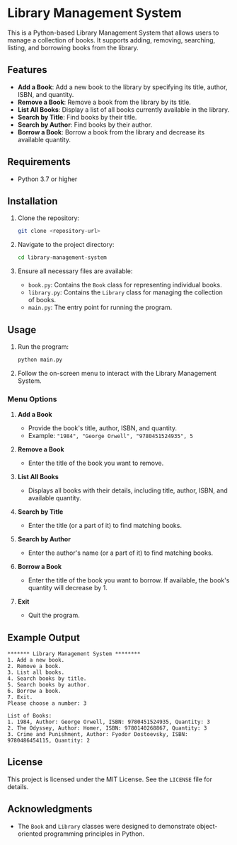 # Library Management System

This is a Python-based Library Management System that allows users to manage a collection of books. It supports adding, removing, searching, listing, and borrowing books from the library.

## Features

- **Add a Book**: Add a new book to the library by specifying its title, author, ISBN, and quantity.
- **Remove a Book**: Remove a book from the library by its title.
- **List All Books**: Display a list of all books currently available in the library.
- **Search by Title**: Find books by their title.
- **Search by Author**: Find books by their author.
- **Borrow a Book**: Borrow a book from the library and decrease its available quantity.

## Requirements

- Python 3.7 or higher

## Installation

1. Clone the repository:
   ```bash
   git clone <repository-url>
   ```

2. Navigate to the project directory:
   ```bash
   cd library-management-system
   ```

3. Ensure all necessary files are available:
   - `book.py`: Contains the `Book` class for representing individual books.
   - `library.py`: Contains the `Library` class for managing the collection of books.
   - `main.py`: The entry point for running the program.

## Usage

1. Run the program:
   ```bash
   python main.py
   ```

2. Follow the on-screen menu to interact with the Library Management System.

### Menu Options

1. **Add a Book**
   - Provide the book's title, author, ISBN, and quantity.
   - Example: `"1984", "George Orwell", "9780451524935", 5`

2. **Remove a Book**
   - Enter the title of the book you want to remove.

3. **List All Books**
   - Displays all books with their details, including title, author, ISBN, and available quantity.

4. **Search by Title**
   - Enter the title (or a part of it) to find matching books.

5. **Search by Author**
   - Enter the author's name (or a part of it) to find matching books.

6. **Borrow a Book**
   - Enter the title of the book you want to borrow. If available, the book's quantity will decrease by 1.

7. **Exit**
   - Quit the program.

## Example Output

```plaintext
******* Library Management System ********
1. Add a new book.
2. Remove a book.
3. List all books.
4. Search books by title.
5. Search books by author.
6. Borrow a book.
7. Exit.
Please choose a number: 3

List of Books:
1. 1984, Author: George Orwell, ISBN: 9780451524935, Quantity: 3
2. The Odyssey, Author: Homer, ISBN: 9780140268867, Quantity: 3
3. Crime and Punishment, Author: Fyodor Dostoevsky, ISBN: 9780486454115, Quantity: 2
```

## License

This project is licensed under the MIT License. See the `LICENSE` file for details.

## Acknowledgments

- The `Book` and `Library` classes were designed to demonstrate object-oriented programming principles in Python.

